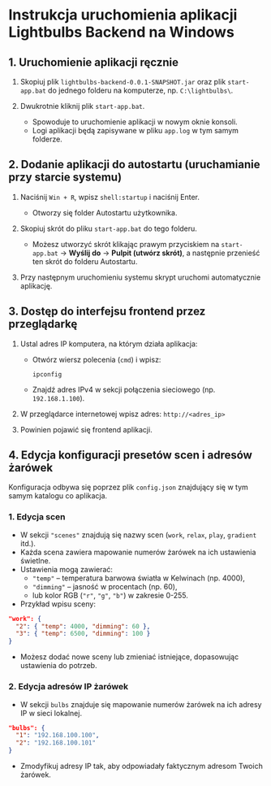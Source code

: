 # Instrukcja uruchomienia aplikacji Lightbulbs Backend na Windows

## 1. Uruchomienie aplikacji ręcznie

1. Skopiuj plik `lightbulbs-backend-0.0.1-SNAPSHOT.jar` oraz plik `start-app.bat` do jednego folderu na komputerze, np. `C:\lightbulbs\`.

2. Dwukrotnie kliknij plik `start-app.bat`.  
   - Spowoduje to uruchomienie aplikacji w nowym oknie konsoli.  
   - Logi aplikacji będą zapisywane w pliku `app.log` w tym samym folderze.

## 2. Dodanie aplikacji do autostartu (uruchamianie przy starcie systemu)

1. Naciśnij `Win + R`, wpisz `shell:startup` i naciśnij Enter.  
   - Otworzy się folder Autostartu użytkownika.

2. Skopiuj skrót do pliku `start-app.bat` do tego folderu.  
   - Możesz utworzyć skrót klikając prawym przyciskiem na `start-app.bat` → **Wyślij do** → **Pulpit (utwórz skrót)**, a następnie przenieść ten skrót do folderu Autostartu.

3. Przy następnym uruchomieniu systemu skrypt uruchomi automatycznie aplikację.

## 3. Dostęp do interfejsu frontend przez przeglądarkę

1. Ustal adres IP komputera, na którym działa aplikacja:  
   - Otwórz wiersz polecenia (`cmd`) i wpisz:  
     ```
     ipconfig
     ```  
   - Znajdź adres IPv4 w sekcji połączenia sieciowego (np. `192.168.1.100`).

2. W przeglądarce internetowej wpisz adres: `http://<adres_ip>` 
3. Powinien pojawić się frontend aplikacji.

## 4. Edycja konfiguracji presetów scen i adresów żarówek

Konfiguracja odbywa się poprzez plik `config.json` znajdujący się w tym samym katalogu co aplikacja.

### 1. Edycja scen

- W sekcji `"scenes"` znajdują się nazwy scen (`work`, `relax`, `play`, `gradient` itd.).
- Każda scena zawiera mapowanie numerów żarówek na ich ustawienia świetlne.
- Ustawienia mogą zawierać:
  - `"temp"` – temperatura barwowa światła w Kelwinach (np. 4000),
  - `"dimming"` – jasność w procentach (np. 60),
  - lub kolor RGB (`"r"`, `"g"`, `"b"`) w zakresie 0-255.
- Przykład wpisu sceny:

```json
"work": {
  "2": { "temp": 4000, "dimming": 60 },
  "3": { "temp": 6500, "dimming": 100 }
}
```
- Możesz dodać nowe sceny lub zmieniać istniejące, dopasowując ustawienia do potrzeb.

### 2. Edycja adresów IP żarówek 

- W sekcji `bulbs` znajduje się mapowanie numerów żarówek na ich adresy IP w sieci lokalnej.

```json
"bulbs": {
  "1": "192.168.100.100",
  "2": "192.168.100.101"
}
```

- Zmodyfikuj adresy IP tak, aby odpowiadały faktycznym adresom Twoich żarówek.